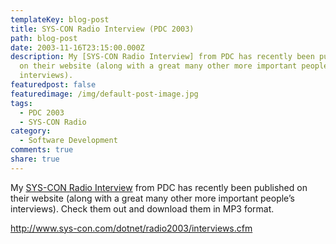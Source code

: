 ```yaml
---
templateKey: blog-post
title: SYS-CON Radio Interview (PDC 2003)
path: blog-post
date: 2003-11-16T23:15:00.000Z
description: My [SYS-CON Radio Interview] from PDC has recently been published
  on their website (along with a great many other more important people’s
  interviews).
featuredpost: false
featuredimage: /img/default-post-image.jpg
tags:
  - PDC 2003
  - SYS-CON Radio
category:
  - Software Development
comments: true
share: true
---
```

<!--StartFragment-->

My [SYS-CON Radio Interview](http://www.sys-con.com/dotnet/radio2003/interviews.cfm) from PDC has recently been published on their website (along with a great many other more important people’s interviews). Check them out and download them in MP3 format.

<http://www.sys-con.com/dotnet/radio2003/interviews.cfm>

<!--EndFragment-->